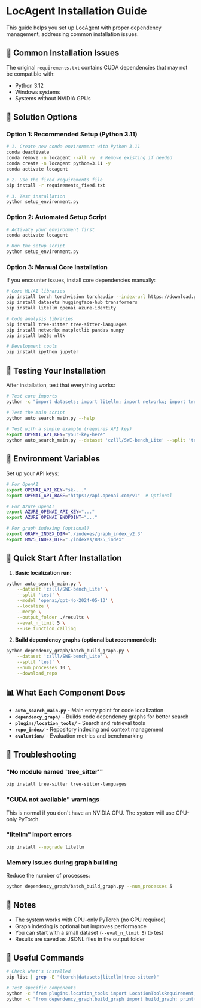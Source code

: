 # LocAgent Installation Guide

This guide helps you set up LocAgent with proper dependency management, addressing common installation issues.

## 🚨 Common Installation Issues

The original `requirements.txt` contains CUDA dependencies that may not be compatible with:
- Python 3.12
- Windows systems
- Systems without NVIDIA GPUs

## 🔧 Solution Options

### Option 1: Recommended Setup (Python 3.11)

```bash
# 1. Create new conda environment with Python 3.11
conda deactivate
conda remove -n locagent --all -y  # Remove existing if needed
conda create -n locagent python=3.11 -y
conda activate locagent

# 2. Use the fixed requirements file
pip install -r requirements_fixed.txt

# 3. Test installation
python setup_environment.py
```

### Option 2: Automated Setup Script

```bash
# Activate your environment first
conda activate locagent

# Run the setup script
python setup_environment.py
```

### Option 3: Manual Core Installation

If you encounter issues, install core dependencies manually:

```bash
# Core ML/AI libraries
pip install torch torchvision torchaudio --index-url https://download.pytorch.org/whl/cpu
pip install datasets huggingface-hub transformers
pip install litellm openai azure-identity

# Code analysis libraries  
pip install tree-sitter tree-sitter-languages
pip install networkx matplotlib pandas numpy
pip install bm25s nltk

# Development tools
pip install ipython jupyter
```

## 🧪 Testing Your Installation

After installation, test that everything works:

```bash
# Test core imports
python -c "import datasets; import litellm; import networkx; import tree_sitter; print('✅ Core dependencies working!')"

# Test the main script
python auto_search_main.py --help

# Test with a simple example (requires API key)
export OPENAI_API_KEY="your-key-here"
python auto_search_main.py --dataset 'czlll/SWE-bench_Lite' --split 'test' --eval_n_limit 1 --model 'openai/gpt-4o-2024-05-13' --localize --output_folder ./test_output
```

## 🔑 Environment Variables

Set up your API keys:

```bash
# For OpenAI
export OPENAI_API_KEY="sk-..."
export OPENAI_API_BASE="https://api.openai.com/v1"  # Optional

# For Azure OpenAI
export AZURE_OPENAI_API_KEY="..."
export AZURE_OPENAI_ENDPOINT="..."

# For graph indexing (optional)
export GRAPH_INDEX_DIR="./indexes/graph_index_v2.3"
export BM25_INDEX_DIR="./indexes/BM25_index"
```

## 🚀 Quick Start After Installation

1. **Basic localization run:**
```bash
python auto_search_main.py \
    --dataset 'czlll/SWE-bench_Lite' \
    --split 'test' \
    --model 'openai/gpt-4o-2024-05-13' \
    --localize \
    --merge \
    --output_folder ./results \
    --eval_n_limit 5 \
    --use_function_calling
```

2. **Build dependency graphs (optional but recommended):**
```bash
python dependency_graph/batch_build_graph.py \
    --dataset 'czlll/SWE-bench_Lite' \
    --split 'test' \
    --num_processes 10 \
    --download_repo
```

## 📊 What Each Component Does

- **`auto_search_main.py`** - Main entry point for code localization
- **`dependency_graph/`** - Builds code dependency graphs for better search
- **`plugins/location_tools/`** - Search and retrieval tools
- **`repo_index/`** - Repository indexing and context management
- **`evaluation/`** - Evaluation metrics and benchmarking

## 🐛 Troubleshooting

### "No module named 'tree_sitter'"
```bash
pip install tree-sitter tree-sitter-languages
```

### "CUDA not available" warnings
This is normal if you don't have an NVIDIA GPU. The system will use CPU-only PyTorch.

### "litellm" import errors
```bash
pip install --upgrade litellm
```

### Memory issues during graph building
Reduce the number of processes:
```bash
python dependency_graph/batch_build_graph.py --num_processes 5
```

## 📝 Notes

- The system works with CPU-only PyTorch (no GPU required)
- Graph indexing is optional but improves performance
- You can start with a small dataset (`--eval_n_limit 5`) to test
- Results are saved as JSONL files in the output folder

## 🔗 Useful Commands

```bash
# Check what's installed
pip list | grep -E "(torch|datasets|litellm|tree-sitter)"

# Test specific components
python -c "from plugins.location_tools import LocationToolsRequirement; print('Plugins working!')"
python -c "from dependency_graph.build_graph import build_graph; print('Graph building working!')"
